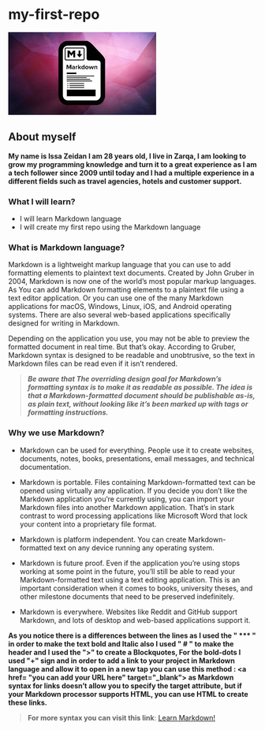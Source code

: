 # my-first-repo

![Markdown](./MarkDown.jpg)

## About myself

**My name is Issa Zeidan I am 28 years old, I live in Zarqa, I am looking to grow my programming knowledge and turn it to a great experience as I am a tech follower since 2009 until today and I had a multiple experience in a different fields such as travel agencies, hotels and customer support.**

### What I will learn?

+ I will learn Markdown language
+ I will create my first repo using the Markdown language

### What is Markdown language?

Markdown is a lightweight markup language that you can use to add formatting elements to plaintext text documents. Created by John Gruber in 2004, Markdown is now one of the world’s most popular markup languages.
As You can add Markdown formatting elements to a plaintext file using a text editor application. Or you can use one of the many Markdown applications for macOS, Windows, Linux, iOS, and Android operating systems. There are also several web-based applications specifically designed for writing in Markdown.

Depending on the application you use, you may not be able to preview the formatted document in real time. But that’s okay. According to Gruber, Markdown syntax is designed to be readable and unobtrusive, so the text in Markdown files can be read even if it isn’t rendered.

> ***Be aware that The overriding design goal for Markdown’s formatting syntax is to make it as readable as possible. The idea is that a Markdown-formatted document should be publishable as-is, as plain text, without looking like it’s been marked up with tags or formatting instructions.***

### Why we use Markdown?

+ Markdown can be used for everything. People use it to create websites, documents, notes, books, presentations, email messages, and technical documentation.

+ Markdown is portable. Files containing Markdown-formatted text can be opened using virtually any application. If you decide you don’t like the Markdown application you’re currently using, you can import your Markdown files into another Markdown application. That’s in stark contrast to word processing applications like Microsoft Word that lock your content into a proprietary file format.

+ Markdown is platform independent. You can create Markdown-formatted text on any device running any operating system.

+ Markdown is future proof. Even if the application you’re using stops working at some point in the future, you’ll still be able to read your Markdown-formatted text using a text editing application. This is an important consideration when it comes to books, university theses, and other milestone documents that need to be preserved indefinitely.

+ Markdown is everywhere. Websites like Reddit and GitHub support Markdown, and lots of desktop and web-based applications support it.

**As you notice there is a differences between the lines as I used the " *** " in order to make the text bold and Italic also I used " # " to make the header and I used the ">" to create a Blockquotes, For the bold-dots I used "+" sign and in order to add a link to your project in Markdown language and allow it to open in a new tap you can use this method : <a href= **"you can add your URL here**" target="_blank"></a> as Markdown syntax for links doesn’t allow you to specify the target attribute, but if your Markdown processor supports HTML, you can use HTML to create these links.**

>**For more syntax you can visit this link**: <a href="https://www.markdownguide.org/basic-syntax#images-1" target="_blank">Learn Markdown!</a>


